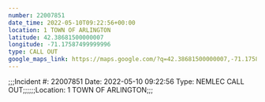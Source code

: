 ```yaml
---
number: 22007851
date_time: 2022-05-10T09:22:56+00:00
location: 1 TOWN OF ARLINGTON
latitude: 42.38681500000007
longitude: -71.17587499999996
type: CALL OUT
google_maps_link: https://maps.google.com/?q=42.38681500000007,-71.17587499999996
---
```


;;;Incident #: 22007851   Date: 2022-05-10 09:22:56   Type: NEMLEC CALL OUT;;;;;;Location: 1 TOWN OF ARLINGTON;;;
